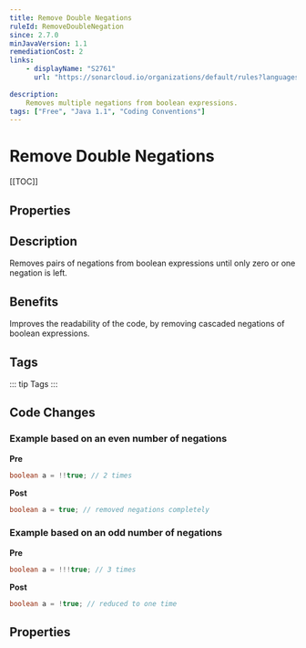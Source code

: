 ```yaml
---
title: Remove Double Negations
ruleId: RemoveDoubleNegation
since: 2.7.0
minJavaVersion: 1.1
remediationCost: 2
links:
    - displayName: "S2761"
      url: "https://sonarcloud.io/organizations/default/rules?languages=java&open=java%3AS2761&q=S2761"
    
description:
    Removes multiple negations from boolean expressions.
tags: ["Free", "Java 1.1", "Coding Conventions"]
---
```


# Remove Double Negations

[[TOC]]

## Properties

<RuleProperties />


## Description

Removes pairs of negations from boolean expressions until only zero or one negation is left.

## Benefits

Improves the readability of the code, by removing cascaded negations of boolean expressions.


## Tags

::: tip Tags
<TagLinks />
:::

## Code Changes

### Example based on an even number of negations

__Pre__

``` java
boolean a = !!true; // 2 times
```

__Post__

``` java
boolean a = true; // removed negations completely
```

### Example based on an odd number of negations

__Pre__

``` java
boolean a = !!!true; // 3 times
```

__Post__

``` java
boolean a = !true; // reduced to one time
```

<VersionNotice />


## Properties

<RuleProperties />
